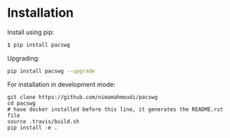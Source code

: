 # Installation

Install using pip:
```bash
$ pip install pacswg
```

Upgrading:
```bash
pip install pacswg --upgrade
```

For installation in development mode:

```
git clone https://github.com/nimamahmoudi/pacswg
cd pacswg
# have docker installed before this line, it generates the README.rst file
source .travis/build.sh
pip install -e .
```

